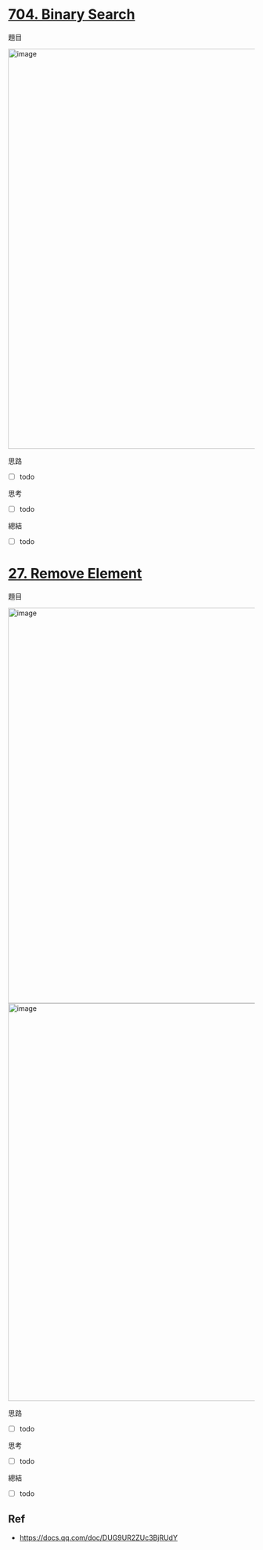 # [704. Binary Search](https://leetcode.com/problems/binary-search/description/)
題目

<img width="816" alt="image" src="https://github.com/user-attachments/assets/17415d4c-df63-48b1-a0d1-6493b09ac1fd">

思路
- [ ] todo

思考
- [ ] todo

總結
- [ ] todo

# [27. Remove Element](https://leetcode.com/problems/remove-element/description/)
題目

<img width="806" alt="image" src="https://github.com/user-attachments/assets/041e388a-0d71-443f-a3be-d3edab517988">
<img width="811" alt="image" src="https://github.com/user-attachments/assets/e9d1bb11-52c8-4915-9fb9-f88b18b0ac6f">

思路
- [ ] todo

思考
- [ ] todo

總結
- [ ] todo

## Ref
- https://docs.qq.com/doc/DUG9UR2ZUc3BjRUdY
